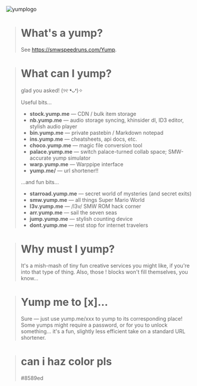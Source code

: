 ![yumplogo](https://github.com/user-attachments/assets/025b5c14-e400-4a2f-b4bd-2738c82292a0)

> # What's a yump?
> See https://smwspeedruns.com/Yump. 

> # What can I yump?
> glad you asked! (୨୧ ❛ᴗ❛)✧
>
> Useful bits...
> - **stock.yump.me** — CDN / bulk item storage
> - **nb.yump.me** — audio storage syncing, khinsider dl, ID3 editor, stylish audio player
> - **bin.yump.me** — private pastebin / Markdown notepad
> - **ins.yump.me** — cheatsheets, api docs, etc.
> - **choco.yump.me** — magic file conversion tool
> - **palace.yump.me** — switch palace-turned collab space; SMW-accurate yump simulator
> - **warp.yump.me** — Warppipe interface
> - **yump.me/** — url shortener!!
> 
> ...and fun bits...
> - **starroad.yump.me** — secret world of mysteries (and secret exits)
> - **smw.yump.me** — all things Super Mario World 
> - **l3v.yump.me** — /l3v/ SMW ROM hack corner
> - **arr.yump.me** — sail the seven seas
> - **jump.yump.me** — stylish counting device
> - **dont.yump.me** — rest stop for internet travelers


> # Why must I yump?
> It's a mish-mash of tiny fun creative services you might like, if you're into that type of thing. Also, those ! blocks won't fill themselves, you know... 

> # Yump me to \[x]...
> Sure — just use yump.me/xxx to yump to its corresponding place! Some yumps might require a password, or for you to unlock something... it's a fun, slightly less efficient take on a standard URL shortener.

> # can i haz color pls
> #8589ed
